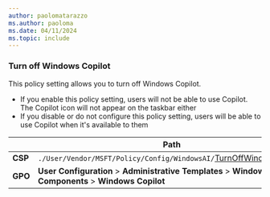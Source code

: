 ```yaml
---
author: paolomatarazzo
ms.author: paoloma
ms.date: 04/11/2024
ms.topic: include
---
```


### Turn off Windows Copilot

This policy setting allows you to turn off Windows Copilot.

- If you enable this policy setting, users will not be able to use Copilot. The Copilot icon will not appear on the taskbar either
- If you disable or do not configure this policy setting, users will be able to use Copilot when it's available to them

|  | Path |
|--|--|
| **CSP** | `./User/Vendor/MSFT/Policy/Config/WindowsAI/`[TurnOffWindowsCopilot](https://learn.microsoft.com/en-us/windows/client-management/mdm/policy-csp-windowsai#turnoffwindowscopilot) |
| **GPO** | **User Configuration** > **Administrative Templates** > **Windows Components** > **Windows Copilot** |
